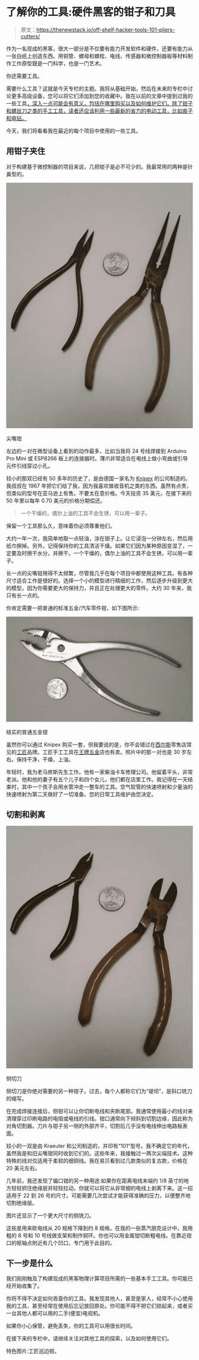 # 了解你的工具:硬件黑客的钳子和刀具

> 原文：<https://thenewstack.io/off-shelf-hacker-tools-101-pliers-cutters/>

作为一名现成的黑客，很大一部分是不仅要有能力开发软件和硬件，还要有能力从一张白纸上创造东西。用铜管、螺母和螺栓、电线、传感器和微控制器板等材料制作工作原型既是一门科学，也是一门艺术。

你还需要工具。

需要什么工具？这就是今天专栏的主题。我将从基础开始，然后在未来的专栏中讨论更多高级设备，您可以将它们添加到您的收藏中。我在以前的文章中提到过我的一些工具[，深入一点可能会有意义，包括在哪里购买以及如何维护它们。除了钳子和螺丝刀之类的手工工具，读者还应该利用一些最新的省力的电动工具，比如凿子和电钻。](https://thenewstack.io/off-shelf-hacker-tools-carry-everywhere/)

今天，我们将看看我在最近的每个项目中使用的一些工具。

## 用钳子夹住

对于构建基于微控制器的项目来说，几把钳子是必不可少的。我最常用的两种是针鼻型的。

![](img/921e41b6f5c596c309580d24c140ff07.png)

尖嘴钳

左边的一对在微型设备上看到的动作最多，比如当我将 24 号线焊接到 Arduino Pro Mini 或 ESP8266 板上的连接器时。薄爪非常适合在电线上做小弯曲或引导元件引线穿过小孔。

较小的那双已经有 50 多年的历史了，是由德国一家名为 [Knipex](http://www.knipex.com/en/the-company/our-history/) 的公司制造的。我叔叔在 1967 年把它们给了我，因为我喜欢做收音机之类的东西。虽然有点贵，但类似的型号在亚马逊上有售。不要太在意价格。今天投资 35 美元，在接下来的 50 年里以每年 0.70 美元的价格分期偿还。

> 一个干燥的，偶尔上油的工具不会生锈，可以用一辈子。

保留一个工具那么久，意味着你必须尊重他们。

大约一年一次，我简单地取一点轻油，涂在钳子上。让它浸泡一分钟左右，然后用纸巾擦掉。另外，记得保持你的工具清洁干燥。如果它们因为某种原因变湿了，一定要及时擦干水分，并擦干。一个干燥的，偶尔上油的工具不会生锈，可以用一辈子。

长一点的尖嘴钳用得不太频繁，尽管我几乎在每个项目中都使用这种工具。有各种尺寸适合工作是很好的。选择一个小的模型进行精细的工作，然后逐步升级到更大的模型，因为你需要更大的保持力，并且正在处理更大的零件。大约 30 年来，我只有长一点的。

你肯定需要一把普通的标准五金/汽车零件钳，如下图所示:

![](img/bcb5f10ac38002945da3086f53ce767f.png)

结实的普通五金钳

虽然你可以通过 Knipex 购买一套，但我要说的是，你不会错过在[西尔斯](http://www.sears.com/)零售店常见的[工匠](https://www.craftsman.com/products/hand-tools)品牌。工匠手工工具在[王牌五金](http://www.acehardware.com/home/index.jsp)店也有卖。照片中的那一对也是 30 岁左右。保持干净，干燥，上油。

年轻时，我为老马修斯先生工作。他有一家柴油卡车修理公司。他留着平头，非常老派。他和他的妻子有五个儿子和四个女儿，他们都在店里工作。我记得在一天结束时，其中一个孩子会用水管冲走一整车的工具。空气软管的快速喷射和少量油的快速喷射为第二天做好了一切准备。您的日常工具维护由您决定。

## 切割和剥离

![](img/6706d17136e23d88a67943bdf7ba916d.png)

侧切刀

侧切刀是你绝对需要的另一种钳子。过去，每个人都称它们为“堤坝”，是斜口铣刀的缩写。

在完成焊接连接后，侧钳可以让你切断电线和夹断尾部。我通常使用最小的线对来清理穿过印刷电路的电阻或电线的引线。钳口通常向下倾斜到切割边缘，因此称为对角切割器。刀片与钳子另一侧的外部齐平，切割后几乎没有电线伸出电路板表面。

较小的一双是由 Kraeuter 和公司制造的，并印有“101”型号。我不确定它的年代，虽然我是和旧尖嘴钳同时收到它们的。这些年来，我接触过一两次尖端技术。这种特殊的线对仅适用于柔软的细铜线。我在易贝看到过几款类似的复古款，价格在 20 美元左右。

几年前，我还发现了偏口钳的另一种用途:如果你在距离电线末端约 1/8 英寸的地方轻轻抓住绝缘层并轻轻拉动，你就可以将它从非常细的电线上剥离下来。这一招适用于 22 到 26 号的尺寸。可能需要几次尝试才能获得准确的压力，以便整齐地切割绝缘层。

图片还显示了一个更大尺寸的侧铣刀。

这些是用来砍电线从 20 规格下降到约 8 规格。在我的一些蒸汽朋克设计中，我用粗的 8 号和 10 号线做支架和制作铜环。你也可以用金属钳切断粗电线。在靠近钳口的枢轴点附近有几个凹口，专门用于此目的。

## 下一步是什么

我们刚刚触及了构建现成的黑客物理计算项目所需的一些基本手工工具。你可能已经开始收集了。

你将不得不决定如何吝啬你的工具。我发现其他人，甚至是家人，经常不小心使用我的工具，甚至经常在使用后忘记放回原处。你可能不得不把它们锁起来，或者买一台其他人都可以用的二手(便宜)电视机。

如果你小心保管，避免丢失，你的工具可以用很长时间。

在接下来的专栏中，请继续关注对其他工具的探索，以及如何使用它们。

特色图片:工匠巡边钳。

<svg xmlns:xlink="http://www.w3.org/1999/xlink" viewBox="0 0 68 31" version="1.1"><title>Group</title> <desc>Created with Sketch.</desc></svg>